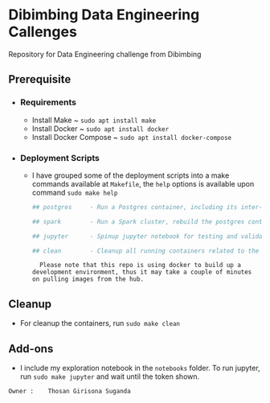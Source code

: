 # Dibimbing Data Engineering Callenges

Repository for Data Engineering challenge from Dibimbing
## Prerequisite
- ### Requirements
    - Install Make ~ `sudo apt install make`
    - Install Docker ~ `sudo apt install docker`
    - Install Docker Compose ~ `sudo apt install docker-compose`
- ### Deployment Scripts
    - I have grouped some of the deployment scripts into a make commands available at `Makefile`, the `help` options is available upon command `sudo make help`
        ```bash
        ## postgres		- Run a Postgres container, including its inter-container network. 

        ## spark		- Run a Spark cluster, rebuild the postgres container, then create the destination tables 

        ## jupyter		- Spinup jupyter notebook for testing and validation purposes.

        ## clean		- Cleanup all running containers related to the challenge.
        ```

            Please note that this repo is using docker to build up a development environment, thus it may take a couple of minutes on pulling images from the hub. 

## Cleanup
- For cleanup the containers, run `sudo make clean`

## Add-ons
- I include my exploration notebook in the `notebooks` folder. To run jupyter, run `sudo make jupyter` and wait until the token shown.

`Owner :    Thosan Girisona Suganda`